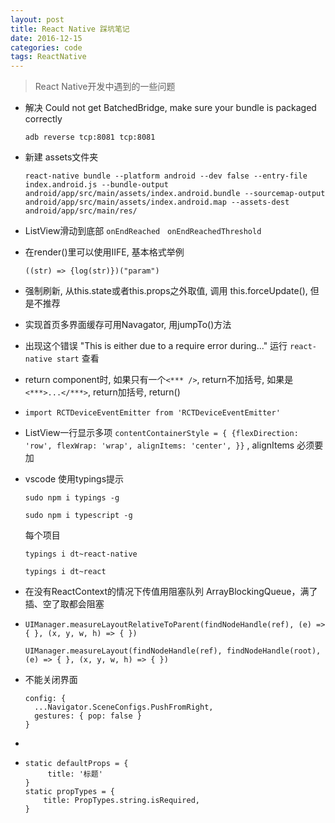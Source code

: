 ```yaml
---
layout: post
title: React Native 踩坑笔记
date: 2016-12-15
categories: code
tags: ReactNative
---
```


> React Native开发中遇到的一些问题

- 解决 Could not get BatchedBridge, make sure your bundle is packaged correctly 

  `adb reverse tcp:8081 tcp:8081 `

- 新建 assets文件夹 

  `react-native bundle --platform android --dev false --entry-file index.android.js --bundle-output android/app/src/main/assets/index.android.bundle --sourcemap-output android/app/src/main/assets/index.android.map --assets-dest android/app/src/main/res/`

- ListView滑动到底部 `onEndReached`   `onEndReachedThreshold`

- 在render()里可以使用IIFE, 基本格式举例 

  `((str) => {log(str)})("param")`

- 强制刷新, 从this.state或者this.props之外取值, 调用 this.forceUpdate(), 但是不推荐

- 实现首页多界面缓存可用Navagator, 用jumpTo()方法

- 出现这个错误 "This is either due to a require error during..." 运行 `react-native start` 查看

- return component时, 如果只有一个`<*** />`, return不加括号, 如果是 `<***>...</***>`, return加括号, return()

- `import RCTDeviceEventEmitter from 'RCTDeviceEventEmitter'`

- ListView一行显示多项 `contentContainerStyle = { {flexDirection: 'row', flexWrap: 'wrap', alignItems: 'center', }}` , alignItems 必须要加

- vscode 使用typings提示 

  `sudo npm i typings -g `

  `sudo npm i typescript -g `

  每个项目 

  `typings i dt~react-native `

  `typings i dt~react`

- 在没有ReactContext的情况下传值用阻塞队列 ArrayBlockingQueue，满了插、空了取都会阻塞

- `UIManager.measureLayoutRelativeToParent(findNodeHandle(ref), (e) => { }, (x, y, w, h) => { })`

  `UIManager.measureLayout(findNodeHandle(ref), findNodeHandle(root), (e) => { }, (x, y, w, h) => { }) `

- 不能关闭界面 

   ```
   config: { 
     ...Navigator.SceneConfigs.PushFromRight, 
     gestures: { pop: false } 
   }
   ```

- 

- ```
  static defaultProps = { 
       title: '标题' 
  }
  static propTypes = { 
      title: PropTypes.string.isRequired, 
  } 
  ```

  
